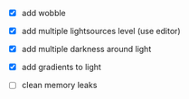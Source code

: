  - [x] add wobble
 - [x] add multiple lightsources level (use editor)
 - [x] add multiple darkness around light
 - [x] add gradients to light
 - [ ] clean memory leaks

